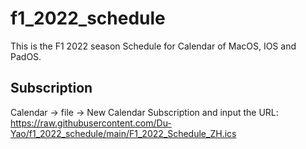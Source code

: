# f1_2022_schedule
This is the F1 2022 season Schedule for Calendar of MacOS, IOS and PadOS.
## Subscription
Calendar -> file -> New Calendar Subscription and input the URL:
https://raw.githubusercontent.com/Du-Yao/f1_2022_schedule/main/F1_2022_Schedule_ZH.ics
